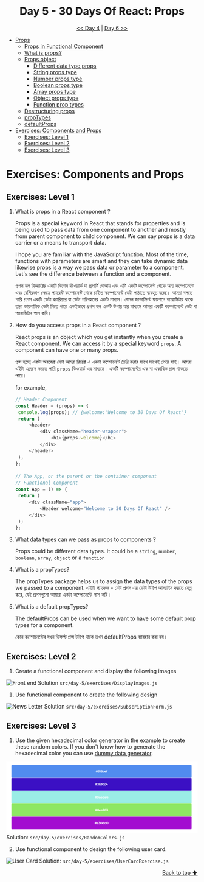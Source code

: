 <div align="center">
  <h1> Day 5 - 30 Days Of React: Props </h1>
   
   [<< Day 4](../day-4/README.md) | [Day 6 >>](../day-6/README.md)
</div>

- [Props](#props)
  - [Props in Functional Component](#props-in-functional-component)
  - [What is props?](#what-is-props)
  - [Props object](#props-object)
    - [Different data type props](#different-data-type-props)
    - [String props type](#string-props-type)
    - [Number props type](#number-props-type)
    - [Boolean props type](#boolean-props-type)
    - [Array props type](#array-props-type)
    - [Object props type](#object-props-type)
    - [Function prop types](#function-prop-types)
  - [Destructuring props](#destructuring-props)
  - [propTypes](#proptypes)
  - [defaultProps](#defaultprops)
- [Exercises: Components and Props](#exercises-components-and-props)
  - [Exercises: Level 1](#exercises-level-1)
  - [Exercises: Level 2](#exercises-level-2)
  - [Exercises: Level 3](#exercises-level-3)

# Exercises: Components and Props

## Exercises: Level 1

1. What is props in a React component ?

   Props is a special keyword in React that stands for properties and is being used to pass data from one component to another and mostly from parent component to child component. We can say props is a data carrier or a means to transport data.

   I hope you are familiar with the JavaScript function. Most of the time, functions with parameters are smart and they can take dynamic data likewise props is a way we pass data or parameter to a component. Let's see the difference between a function and a component.

   প্রপস হল রিঅ্যাক্টের একটি বিশেষ কীওয়ার্ড যা প্রপার্টি বোঝায় এবং এটি একটি কম্পোনেন্ট থেকে অন্য কম্পোনেন্টে এবং বেশিরভাগ ক্ষেত্রে প্যারেন্ট কম্পোনেন্ট থেকে চাইল্ড কম্পোনেন্টে ডেটা পাঠাতে ব্যবহৃত হচ্ছে। আমরা বলতে পারি প্রপস একটি ডেটা ক্যারিয়ার বা ডেটা পরিবহনের একটি মাধ্যম।
   যেমন জাভাস্ক্রিপ্ট ফাংশনে প্যারামিটার থাকে তারা ডায়নামিক ডেটা নিতে পারে একইভাবে প্রপস হল একটি উপায় যার মাধ্যমে আমরা একটি কম্পোনেন্টে ডেটা বা প্যারামিটার পাস করি।

2. How do you access props in a React component ?

   React props is an object which you get instantly when you create a React component.
   We can access it by a special keyword `props`. A component can have one or many props.

   প্রপ্স হচ্ছে একটা অবজেক্ট যেটা আমরা রিয়েক্ট এ একটা কম্পোনেন্ট তৈরি করার সাথে সাথেই পেয়ে যাই। আমরা এইটা এক্সেস করতে পারি `props` কিওয়ার্ড এর মাধ্যমে। একটি কম্পোনেন্টের এক বা একাধিক প্রপ্স থাকতে পারে।

   for example,

   ```js
   // Header Component
   const Header = (props) => {
   	console.log(props); // {welcome:'Welcome to 30 Days Of React'}
   	return (
   		<header>
   			<div className="header-wrapper">
   				<h1>{props.welcome}</h1>
   			</div>
   		</header>
   	);
   };

   // The App, or the parent or the container component
   // Functional Component
   const App = () => {
   	return (
   		<div className="app">
   			<Header welcome="Welcome to 30 Days Of React" />
   		</div>
   	);
   };
   ```

3. What data types can we pass as props to components ?

   Props could be different data types. It could be a `string`, `number`, `boolean`, `array`, `object` or a `function`

4. What is a propTypes?

   The propTypes package helps us to assign the data types of the props we passed to a component.
   এইটা প্যাকেজ - যেটা প্রপস এর ডেটা টাইপ আস্যাইন করতে হেল্প করে, যেই প্রপসগুলো আমারা একটা কম্পোনেন্টে পাস করি।

5. What is a default propTypes?

   The defaultProps can be used when we want to have some default prop types for a component.

   কোন কম্পোনেন্টের যখন ডিফল্ট প্রপ্স টাইপ থাকে তখন defaultProps ব্যাবহার করা হয়।

## Exercises: Level 2

1. Create a functional component and display the following images

![Front end](https://raw.githubusercontent.com/Asabeneh/30-Days-Of-React/master/images/frontend_technologies.png)
Solution `src/day-5/exercises/DisplayImages.js`

1. Use functional component to create the following design

![News Letter](https://raw.githubusercontent.com/Asabeneh/30-Days-Of-React/master/images/news_letter_design.png)
Solution `src/day-5/exercises/SubscriptionForm.js`

## Exercises: Level 3

1.  Use the given hexadecimal color generator in the example to create these random colors. If you don't know how to generate the hexadecimal color you can use [dummy data generator](https://www.30daysofreact.com/dummy-data).

![Hexadecimal colors](https://raw.githubusercontent.com/Asabeneh/30-Days-Of-React/master/images/hexadecimal_color_exercise.png)
Solution: `src/day-5/exercises/RandomColors.js`

2.  Use functional component to design the following user card.

![User Card](https://raw.githubusercontent.com/Asabeneh/30-Days-Of-React/master/images/user_card_design_jsx.png)
Solution: `src/day-5/exercises/UserCardExercise.js`

<div align="right">

[Back to top ⬆️](#top)

</div>
